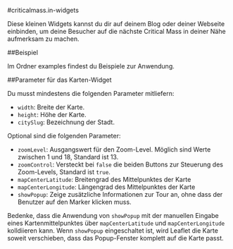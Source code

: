 #criticalmass.in-widgets

Diese kleinen Widgets kannst du dir auf deinem Blog oder deiner Webseite einbinden, um deine Besucher auf die nächste Critical Mass in deiner Nähe aufmerksam zu machen.

##Beispiel

Im Ordner examples findest du Beispiele zur Anwendung.

##Parameter für das Karten-Widget

Du musst mindestens die folgenden Parameter mitliefern:

* `width`: Breite der Karte.
* `height`: Höhe der Karte.
* `citySlug`: Bezeichnung der Stadt.

Optional sind die folgenden Parameter:

* `zoomLevel`: Ausgangswert für den Zoom-Level. Möglich sind Werte zwischen 1 und 18, Standard ist 13.
* `zoomControl`: Versteckt bei `false` die beiden Buttons zur Steuerung des Zoom-Levels, Standard ist `true`.
* `mapCenterLatitude`: Breitengrad des Mittelpunktes der Karte
* `mapCenterLongitude`: Längengrad des Mittelpunktes der Karte
* `showPopup`: Zeige zusätzliche Informationen zur Tour an, ohne dass der Benutzer auf den Marker klicken muss.

Bedenke, dass die Anwendung von `showPopup` mit der manuellen Eingabe eines Kartenmittelpunktes über `mapCenterLatitude` und `mapCenterLongitude` kolldiieren kann. Wenn `showPopup` eingeschaltet ist, wird Leaflet die Karte soweit verschieben, dass das Popup-Fenster komplett auf die Karte passt.